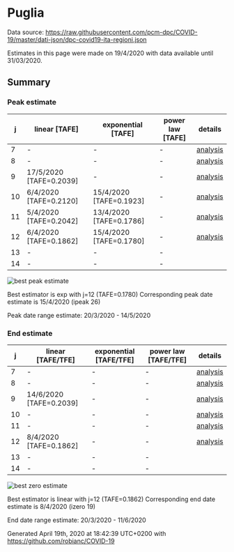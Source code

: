 # Puglia


Data source: https://raw.githubusercontent.com/pcm-dpc/COVID-19/master/dati-json/dpc-covid19-ita-regioni.json

Estimates in this page were made on 19/4/2020 with data available until 31/03/2020.


## Summary 

### Peak estimate 
|j|linear [TAFE]|exponential [TAFE]|power law [TAFE]|details|
|---|----|-----------|---------|-------|
|7|-|-|-|[analysis](COVID-19_puglia_j7_2020-03-31.md)|
|8|-|-|-|[analysis](COVID-19_puglia_j8_2020-03-31.md)|
|9|17/5/2020 [TAFE=0.2039]|-|-|[analysis](COVID-19_puglia_j9_2020-03-31.md)|
|10|6/4/2020 [TAFE=0.2120]|15/4/2020 [TAFE=0.1923]|-|[analysis](COVID-19_puglia_j10_2020-03-31.md)|
|11|5/4/2020 [TAFE=0.2042]|13/4/2020 [TAFE=0.1786]|-|[analysis](COVID-19_puglia_j11_2020-03-31.md)|
|12|6/4/2020 [TAFE=0.1862]|15/4/2020 [TAFE=0.1780]|-|[analysis](COVID-19_puglia_j12_2020-03-31.md)|
|13|-|-|-||
|14|-|-|-||

![best peak estimate](COVID-19_puglia_j12_2020-03-31.png)

Best estimator is exp with j=12 (TAFE=0.1780)
Corresponding peak date estimate is 15/4/2020 (ipeak 26)


Peak date range estimate: 20/3/2020 - 14/5/2020

### End estimate 
|j|linear [TAFE/TFE]|exponential [TAFE/TFE]|power law [TAFE/TFE]|details|
|---|----|-----------|---------|-------|
|7|-|-|-|[analysis](COVID-19_puglia_j7_2020-03-31.md)|
|8|-|-|-|[analysis](COVID-19_puglia_j8_2020-03-31.md)|
|9|14/6/2020 [TAFE=0.2039]|-|-|[analysis](COVID-19_puglia_j9_2020-03-31.md)|
|10|-|-|-|[analysis](COVID-19_puglia_j10_2020-03-31.md)|
|11|-|-|-|[analysis](COVID-19_puglia_j11_2020-03-31.md)|
|12|8/4/2020 [TAFE=0.1862]|-|-|[analysis](COVID-19_puglia_j12_2020-03-31.md)|
|13|-|-|-||
|14|-|-|-||

![best zero estimate](COVID-19_puglia_j12_2020-03-31.png)

Best estimator is linear with j=12 (TAFE=0.1862)
Corresponding end date estimate is 8/4/2020 (izero 19)


End date range estimate: 20/3/2020 - 11/6/2020

Generated April 19th, 2020 at 18:42:39 UTC+0200 with https://github.com/robianc/COVID-19
